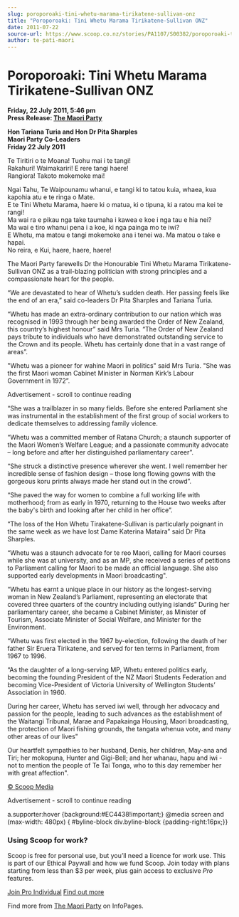 ```yaml
---
slug: poroporoaki-tini-whetu-marama-tirikatene-sullivan-onz
title: "Poroporoaki: Tini Whetu Marama Tirikatene-Sullivan ONZ"
date: 2011-07-22
source-url: https://www.scoop.co.nz/stories/PA1107/S00382/poroporoaki-tini-whetu-marama-tirikatene-sullivan-onz.htm
author: te-pati-maori
---
```

Poroporoaki: Tini Whetu Marama Tirikatene-Sullivan ONZ
======================================================

**Friday, 22 July 2011, 5:46 pm**  
**Press Release: [The Maori Party](https://info.scoop.co.nz/The_Maori_Party)**

**Hon Tariana Turia and Hon Dr Pita Sharples**  
**Maori Party Co-Leaders**  
**Friday 22 July 2011**

  
Te Tiritiri o te Moana! Tuohu mai i te tangi!  
Rakahuri! Waimakariri! E rere tangi haere!  
Rangiora! Takoto mokemoke mai!

Ngai Tahu, Te Waipounamu whanui, e tangi ki to tatou kuia, whaea, kua kapohia atu e te ringa o Mate.  
E te Tini Whetu Marama, haere ki o matua, ki o tipuna, ki a ratou ma kei te rangi!  
Ma wai ra e pikau nga take taumaha i kawea e koe i nga tau e hia nei?  
Ma wai e tiro whanui pena i a koe, ki nga painga mo te iwi?  
E Whetu, ma matou e tangi mokemoke ana i tenei wa. Ma matou o take e hapai.  
No reira, e Kui, haere, haere, haere!

The Maori Party farewells Dr the Honourable Tini Whetu Marama Tirikatene-Sullivan ONZ as a trail-blazing politician with strong principles and a compassionate heart for the people.

“We are devastated to hear of Whetu’s sudden death. Her passing feels like the end of an era,” said co-leaders Dr Pita Sharples and Tariana Turia.

“Whetu has made an extra-ordinary contribution to our nation which was recognised in 1993 through her being awarded the Order of New Zealand, this country’s highest honour” said Mrs Turia. “The Order of New Zealand pays tribute to individuals who have demonstrated outstanding service to the Crown and its people. Whetu has certainly done that in a vast range of areas”.

"Whetu was a pioneer for wahine Maori in politics" said Mrs Turia. "She was the first Maori woman Cabinet Minister in Norman Kirk’s Labour Government in 1972”.

Advertisement - scroll to continue reading





“She was a trailblazer in so many fields. Before she entered Parliament she was instrumental in the establishment of the first group of social workers to dedicate themselves to addressing family violence.

“Whetu was a committed member of Ratana Church; a staunch supporter of the Maori Women’s Welfare League; and a passionate community advocate – long before and after her distinguished parliamentary career”.

“She struck a distinctive presence wherever she went. I well remember her incredible sense of fashion design – those long flowing gowns with the gorgeous koru prints always made her stand out in the crowd”.

“She paved the way for women to combine a full working life with motherhood; from as early in 1970, returning to the House two weeks after the baby's birth and looking after her child in her office”.

“The loss of the Hon Whetu Tirakatene-Sullivan is particularly poignant in the same week as we have lost Dame Katerina Mataira” said Dr Pita Sharples.

“Whetu was a staunch advocate for te reo Maori, calling for Maori courses while she was at university, and as an MP, she received a series of petitions to Parliament calling for Maori to be made an official language. She also supported early developments in Maori broadcasting".

“Whetu has earnt a unique place in our history as the longest-serving woman in New Zealand’s Parliament, representing an electorate that covered three quarters of the country including outlying islands” During her parliamentary career, she became a Cabinet Minister, as Minister of Tourism, Associate Minister of Social Welfare, and Minister for the Environment.

“Whetu was first elected in the 1967 by-election, following the death of her father Sir Eruera Tirikatene, and served for ten terms in Parliament, from 1967 to 1996.

“As the daughter of a long-serving MP, Whetu entered politics early, becoming the founding President of the NZ Maori Students Federation and becoming Vice-President of Victoria University of Wellington Students’ Association in 1960.

During her career, Whetu has served iwi well, through her advocacy and passion for the people, leading to such advances as the establishment of the Waitangi Tribunal, Marae and Papakainga Housing, Maori broadcasting, the protection of Maori fishing grounds, the tangata whenua vote, and many other areas of our lives"

Our heartfelt sympathies to her husband, Denis, her children, May-ana and Tiri; her mokopuna, Hunter and Gigi-Bell; and her whanau, hapu and iwi - not to mention the people of Te Tai Tonga, who to this day remember her with great affection".

[© Scoop Media](http://www.scoop.co.nz/about/terms.html)  

Advertisement - scroll to continue reading



a.supporter:hover {background:#EC4438!important;} @media screen and (max-width: 480px) { #byline-block div.byline-block {padding-right:16px;}}

### Using Scoop for work?

Scoop is free for personal use, but you’ll need a licence for work use. This is part of our Ethical Paywall and how we fund Scoop. Join today with plans starting from less than $3 per week, plus gain access to exclusive _Pro_ features.  
  
[Join Pro Individual](https://pro.scoop.co.nz/Individual/?from=ProIn24) [Find out more](https://pro.scoop.co.nz/using-scoop-for-work/?from=ProIn24)

Find more from [The Maori Party](https://info.scoop.co.nz/The_Maori_Party) on InfoPages.